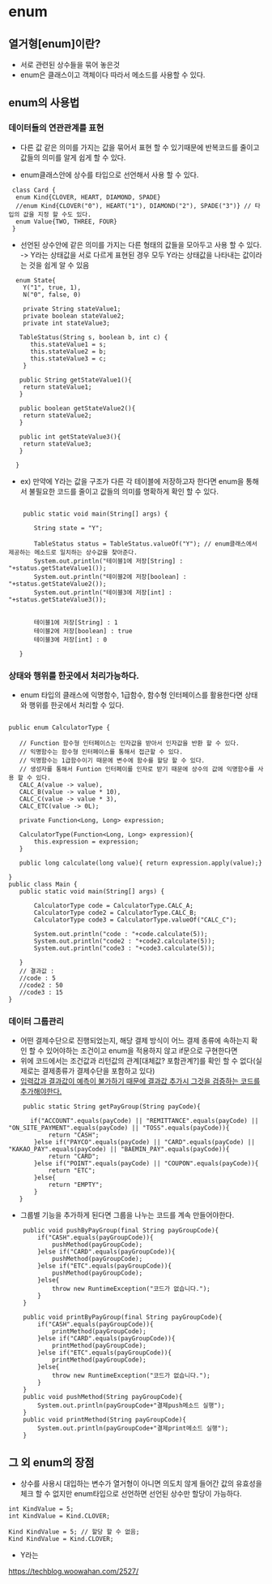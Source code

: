 # enum

## 열거형[enum]이란?
 - 서로 관련된 상수들을 묶어 놓은것 
 - enum은 클래스이고 객체이다 따라서 메소드를 사용할 수 있다.

## enum의 사용법
  ### 데이터들의 연관관계를 표현
  - 다른 값 같은 의미를 가지는 값을 묶어서 표현 할 수 있기때문에 반복코드를 줄이고 값들의 의미를 알게 쉽게 할 수 있다.
  
  
 - enum클래스안에 상수를 타입으로 선언해서 사용 할 수 있다. 
```
 class Card {
  enum Kind{CLOVER, HEART, DIAMOND, SPADE}
  //enum Kind{CLOVER("0"), HEART("1"), DIAMOND("2"), SPADE("3")} // 타입의 값을 지정 할 수도 있다.
  enum Value{TWO, THREE, FOUR}
 }

```

 - 선언된 상수안에 같은 의미를 가지는 다른 형태의 값들을 모아두고 사용 할 수 있다.<br>
 -> Y라는 상태값을 서로 다르게 표현된 경우 모두 Y라는 상태값을 나타내는 값이라는 것을 쉽게 알 수 있음
 
```
  enum State{
    Y("1", true, 1), 
    N("0", false, 0)
    
    private String stateValue1;
    private boolean stateValue2;
    private int stateValue3;
    
   TableStatus(String s, boolean b, int c) {
      this.stateValue1 = s;
      this.stateValue2 = b;
      this.stateValue3 = c;
    }    
    
   public String getStateValue1(){
    return stateValue1;
   }
    
   public boolean getStateValue2(){
    return stateValue2;
   }
   
   public int getStateValue3(){
    return stateValue3;
   }   
    
  }
```
 - ex) 만약에 Y라는 값을 구조가 다른 각 테이블에 저장하고자 한다면 enum을 통해서 불필요한 코드를 줄이고 값들의 의미를 명확하게 확인 할 수 있다.
 
 ```
 
     public static void main(String[] args) {

        String state = "Y";

        TableStatus status = TableStatus.valueOf("Y"); // enum클래스에서 제공하는 메소드로 일치하는 상수값을 찾아준다.
        System.out.println("테이블1에 저장[String] : "+status.getStateValue1());
        System.out.println("테이블2에 저장[boolean] : "+status.getStateValue2());
        System.out.println("테이블3에 저장[int] : "+status.getStateValue3());

        
        테이블1에 저장[String] : 1
        테이블2에 저장[boolean] : true
        테이블3에 저장[int] : 0
       
    }
 
 ```
 
  ### 상태와 행위를 한곳에서 처리가능하다.
  - enum 타입의 클래스에 익명함수, 1급함수, 함수형 인터페이스를 활용한다면 상태와 행위를 한곳에서 처리할 수 있다.
 ```
 
public enum CalculatorType {

    // Function 함수형 인터페이스는 인자값을 받아서 인자값을 반환 할 수 있다.
    // 익명함수는 함수형 인터페이스를 통해서 접근할 수 있다.
    // 익명함수는 1급함수이기 때문에 변수에 함수를 할당 할 수 있다.
    // 생성자를 통해서 Funtion 인터페이를 인자로 받기 때문에 상수의 값에 익명함수를 사용 할 수 있다.
    CALC_A(value -> value),
    CALC_B(value -> value * 10),
    CALC_C(value -> value * 3),
    CALC_ETC(value -> 0L);

    private Function<Long, Long> expression;

    CalculatorType(Function<Long, Long> expression){
        this.expression = expression;
    }

    public long calculate(long value){ return expression.apply(value);}

} 
 public class Main {
    public static void main(String[] args) {

        CalculatorType code = CalculatorType.CALC_A;
        CalculatorType code2 = CalculatorType.CALC_B;
        CalculatorType code3 = CalculatorType.valueOf("CALC_C");

        System.out.println("code : "+code.calculate(5));
        System.out.println("code2 : "+code2.calculate(5));
        System.out.println("code3 : "+code3.calculate(5));

    }
    // 결과값 : 
    //code : 5
    //code2 : 50
    //code3 : 15
} 
 
 ```
 ### 데이터 그룹관리
  - 어떤 결제수단으로 진행되었는지, 해당 결제 방식이 어느 결제 종류에 속하는지 확인 할 수 있어야하는 조건이고 enum을 적용하지 않고 if문으로 구현한다면
  - 위에 코드에서는 조건값과 리턴값의 관계[대체값? 포함관계?]를 확인 할 수 없다(실제로는 결제종류가 결제수단을 포함하고 있다)
  - [입력값과 결과값이 예측이 불가하기 때문에 결과값 추가시 그것을 검증하는 코드를 추가해야한다.](https://github.com/So-JunHyeok/TIL/issues/5#issue-1610160351)

 ```
     public static String getPayGroup(String payCode){

       if("ACCOUNT".equals(payCode) || "REMITTANCE".equals(payCode) || "ON_SITE_PAYMENT".equals(payCode) || "TOSS".equals(payCode)){
            return "CASH";
        }else if("PAYCO".equals(payCode) || "CARD".equals(payCode) || "KAKAO_PAY".equals(payCode) || "BAEMIN_PAY".equals(payCode)){
            return "CARD";
        }else if("POINT".equals(payCode) || "COUPON".equals(payCode)){
            return "ETC";
        }else{
            return "EMPTY";
        }
    }
 ```
 - 그룹별 기능을 추가하게 된다면 그룹을 나누는 코드를 계속 만들어야한다.
```
    public void pushByPayGroup(final String payGroupCode){
        if("CASH".equals(payGroupCode)){
            pushMethod(payGroupCode);
        }else if("CARD".equals(payGroupCode)){
            pushMethod(payGroupCode);
        }else if("ETC".equals(payGroupCode)){
            pushMethod(payGroupCode);
        }else{
            throw new RuntimeException("코드가 없습니다.");
        }
    }

    public void printByPayGroup(final String payGroupCode){
        if("CASH".equals(payGroupCode)){
            printMethod(payGroupCode);
        }else if("CARD".equals(payGroupCode)){
            printMethod(payGroupCode);
        }else if("ETC".equals(payGroupCode)){
            printMethod(payGroupCode);
        }else{
            throw new RuntimeException("코드가 없습니다.");
        }
    }
    public void pushMethod(String payGroupCode){
        System.out.println(payGroupCode+"결제push메소드 실행");
    }
    public void printMethod(String payGroupCode){
        System.out.println(payGroupCode+"결제print메소드 실행");
    }
```



 
## 그 외 enum의 장점 
 
 - 상수를 사용시 대입하는 변수가 열거형이 아니면 의도치 않게 들어간 값의 유효성을 체크 할 수 없지만 enum타입으로 선언하면 선언된 상수만 할당이 가능하다.
 ```
 int KindValue = 5;
 int KindValue = Kind.CLOVER;
 
 Kind KindValue = 5; // 할당 할 수 없음;
 Kind KindValue = Kind.CLOVER;
 
 ```
 - Y라는 
 





















https://techblog.woowahan.com/2527/
